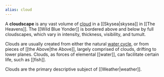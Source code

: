 ```yaml
---
alias: cloud
---
```

A **cloudscape** is any vast volume of [cloud](https://en.wikipedia.org/wiki/Cloud) in a [[Skysea|skysea]] in [[The Heavens]]. The [[Wild Blue Yonder]] is bordered above and below by full cloudscapes, which vary in intensity, thickness, visibility, and tumult. 

Clouds are usually created from either the natural [water cycle](https://en.wikipedia.org/wiki/Water_cycle), or from pieces of [[the Above|the Above]], largely comprised of clouds, drifting to lower planes. Clouds, as forces of elemental [[water]], can facilitate certain life, such as [[fish]].

Clouds are the primary descriptive subject of [[Weather|weather]].


